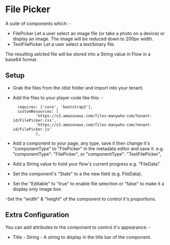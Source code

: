 # File Picker

A suite of components which: -

- FilePicker            Let a user select an image file (or take a photo on a device) or display an image.  The image will be reduced down to 200px width.
- TextFilePicker        Let a user select a text/binary file.

The resulting selcted file will be stored into a String value in Flow in a base64 format.




## Setup

- Grab the files from the /dist folder and import into your tenant.

- Add the files to your player code like this: -

        requires: ['core', 'bootstrap3'],
        customResources: [
                'https://s3.amazonaws.com/files-manywho-com/tenant-id/FilePicker.css',
                'https://s3.amazonaws.com/files-manywho-com/tenant-id/FilePicker.js'
                ],


- Add a component to your page, any type, save it then change it's "componentType" to "FilePicker" in the metadata editor and save it.
e.g. 
            "componentType": "FilePicker",
            or
            "componentType": "TextFilePicker",

- Add a String value to hold your flow's current progress e.g. "FileData".

- Set the component's "State" to a the new field (e.g. FileData). 

- Set the "Editable" to "true" to enable file selection or "false" to make it a display only image box.

-Set the "width" & "height" of the component to control it's proportions.


## Extra Configuration

You can add attributes to the component to control it's appearance: -

- Title  - String - A string to display in the title bar of the component.

